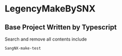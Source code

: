 # LegencyMakeBySNX
## Base Project Written by Typescript

Search and remove all contents include

```bash
SangNX-make-test
```
